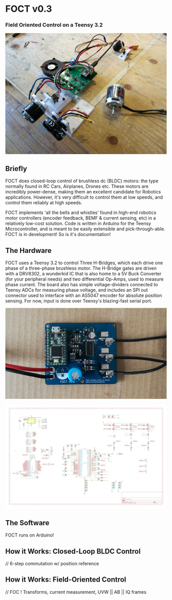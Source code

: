 # FOCT v0.3
### Field Oriented Control on a Teensy 3.2

![FOCT System](https://raw.githubusercontent.com/jakeread/tesc/master/Documentation/foct-test-v0-1.png)

## Briefly
FOCT does closed-loop control of brushless dc (BLDC) motors: the type normally found in RC Cars, Airplanes, Drones etc. These motors are incredibly power-dense, making them an excellent candidate for Robotics applications. However, it's very difficult to control them at low speeds, and control them reliably at high speeds. 

FOCT implements 'all the bells and whistles' found in high-end robotics motor controllers (encoder feedback, BEMF & current sensing, etc) in a relatively low-cost solution. Code is written in Arduino for the Teensy Microcontroller, and is meant to be easily extensible and pick-through-able.
FOCT is in development! So is it's documentation!

## The Hardware  
FOCT uses a Teensy 3.2 to control Three H-Bridges, which each drive one phase of a three-phase brushless motor. The H-Bridge gates are driven with a DRV8302, a wunderkid IC that is also home to a 5V Buck Converter (for your peripheral needs) and two differential Op-Amps, used to measure phase current. The board also has simple voltage-dividers connected to Teensy ADCs for measuring phase voltage, and includes an SPI out connector used to interface with an AS5047 encoder for absolute position sensing. For now, input is done over Teensy's blazing-fast serial port.


![FOCT v0.2 Hardware](https://raw.githubusercontent.com/jakeread/tesc/master/Documentation/foct-board-v0-2.png)

![FOCT v0.3 Schematic](https://raw.githubusercontent.com/jakeread/tesc/master/Documentation/foct-schematic-v0-3.png)

## The Software
FOCT runs on Arduino!

## How it Works: Closed-Loop BLDC Control
// 6-step commutation w/ position reference

## How it Works: Field-Oriented Control
// FOC ! Transforms, current measurement, UVW || AB || IQ frames  
